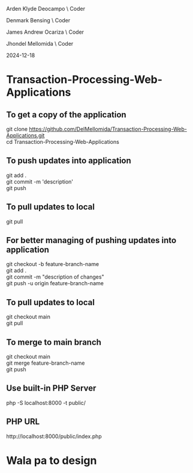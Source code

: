 Arden Klyde Deocampo \ Coder

Denmark Bensing \ Coder

James Andrew Ocariza \ Coder

Jhondel Mellomida \ Coder

2024-12-18

# Transaction-Processing-Web-Applications

## To get a copy of the application

git clone https://github.com/DelMellomida/Transaction-Processing-Web-Applications.git  
cd Transaction-Processing-Web-Applications

## To push updates into application

git add .  
git commit -m 'description'  
git push

## To pull updates to local

git pull

## For better managing of pushing updates into application

git checkout -b feature-branch-name  
git add .  
git commit -m "description of changes"  
git push -u origin feature-branch-name

## To pull updates to local

git checkout main  
git pull

## To merge to main branch

git checkout main  
git merge feature-branch-name  
git push

## Use built-in PHP Server

php -S localhost:8000 -t public/

## PHP URL

http://localhost:8000/public/index.php

# Wala pa to design
